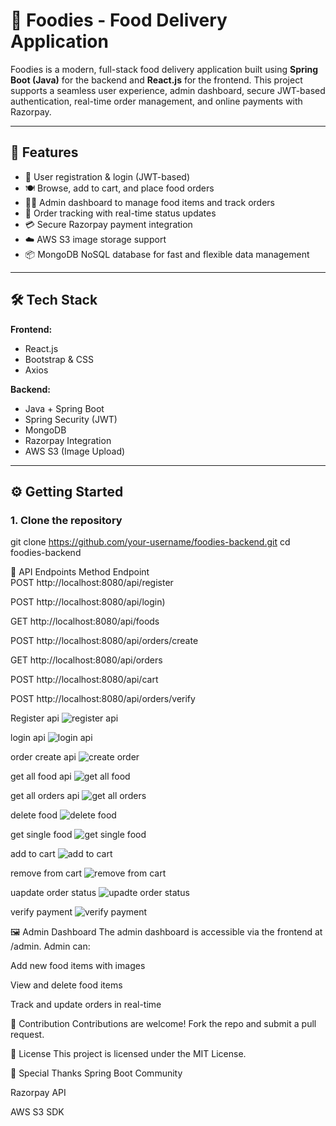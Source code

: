 # 🍔 Foodies - Food Delivery Application

Foodies is a modern, full-stack food delivery application built using **Spring Boot (Java)** for the backend and **React.js** for the frontend. This project supports a seamless user experience, admin dashboard, secure JWT-based authentication, real-time order management, and online payments with Razorpay.

---

## 🚀 Features

- 🛒 User registration & login (JWT-based)
- 🍽️ Browse, add to cart, and place food orders
- 👨‍🍳 Admin dashboard to manage food items and track orders
- 🧾 Order tracking with real-time status updates
- 💳 Secure Razorpay payment integration
- ☁️ AWS S3 image storage support
- 📦 MongoDB NoSQL database for fast and flexible data management

---

## 🛠️ Tech Stack

**Frontend:**
- React.js
- Bootstrap & CSS
- Axios

**Backend:**
- Java + Spring Boot
- Spring Security (JWT)
- MongoDB
- Razorpay Integration
- AWS S3 (Image Upload)

---

## ⚙️ Getting Started

### 1. Clone the repository


git clone https://github.com/your-username/foodies-backend.git
cd foodies-backend








🔐 API Endpoints
Method	                                                     Endpoint	                                                                 
POST	                                                     http://localhost:8080/api/register                                       


POST	                                                    http://localhost:8080/api/login)                  

GET	                                                      http://localhost:8080/api/foods	 


POST	                                                   http://localhost:8080/api/orders/create                

GET	                                                     http://localhost:8080/api/orders                     

POST	                                                  http://localhost:8080/api/cart                   

POST	                                                    http://localhost:8080/api/orders/verify             



Register api
![register api](https://github.com/user-attachments/assets/85489c25-06c7-4070-af1c-63f3562c9fb7)



login api
![login api](https://github.com/user-attachments/assets/de3360ab-e41d-410a-899b-d4410d6d6ff5)

order create api
![create order](https://github.com/user-attachments/assets/a641a29b-fe56-4804-94ce-8cd1bdee05db)


get all food api
![get all food](https://github.com/user-attachments/assets/4aaf8399-558a-4435-aa60-5a2a177ee450)


get all orders api
![get all orders](https://github.com/user-attachments/assets/c672568a-a3c6-49d3-b061-d4cbd82f9452)



delete food
![delete food](https://github.com/user-attachments/assets/839ae0c1-6521-4aef-865a-c4ba6a0b7816)

get single food
![get single food](https://github.com/user-attachments/assets/701ccdb8-a85f-45be-9029-54cbe865d970)



add to cart
![add to cart](https://github.com/user-attachments/assets/f1e52284-f8f7-4c98-b7dc-05abc6fe089b)



remove from cart
![remove from cart](https://github.com/user-attachments/assets/300da923-9bd0-493a-9bc7-94c6e1e77fd9)




uapdate order status
![upadte order status](https://github.com/user-attachments/assets/4fac1fa7-18a1-4a55-85b7-0d5311a1188d)




verify payment
![verify payment](https://github.com/user-attachments/assets/220f2073-4619-4e59-aa63-e0dea1f3bb92)






🖼️ Admin Dashboard
The admin dashboard is accessible via the frontend at /admin. Admin can:

Add new food items with images

View and delete food items

Track and update orders in real-time

🤝 Contribution
Contributions are welcome! Fork the repo and submit a pull request.



📄 License
This project is licensed under the MIT License.

🙌 Special Thanks
Spring Boot Community

Razorpay API

AWS S3 SDK

